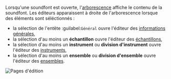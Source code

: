 Lorsqu'une soundfont est ouverte, l'[arborescence](manual/soundfont-editor/tree.md) affiche le contenu de la soundfont.
Les éditeurs apparaissent à droite de l'arborescence lorsque des éléments sont séléctionnés&nbsp;:

* la sélection de l'entête :guilabel:`Général` ouvre l'éditeur des [informations générales](manual/soundfont-editor/editing-pages/editing-of-the-general-information.md),
* la sélection d'au moins un **échantillon** ouvre l'éditeur des [échantillons](manual/soundfont-editor/editing-pages/sample-editor.md),
* la sélection d'au moins un **instrument** ou **division d'instrument** ouvre l'éditeur des [instruments](manual/soundfont-editor/editing-pages/instrument-editor.md),
* la sélection d'au moins un **ensemble** ou **division d'ensemble** ouvre l'éditeur des [ensembles](manual/soundfont-editor/editing-pages/preset-editor.md).


![Pages d'édition](images/editing_pages.png "Pages d'édition")